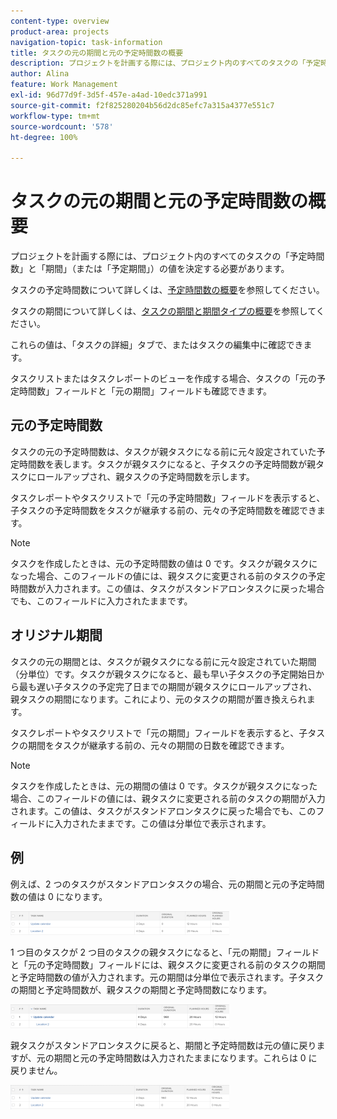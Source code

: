 ```yaml
---
content-type: overview
product-area: projects
navigation-topic: task-information
title: タスクの元の期間と元の予定時間数の概要
description: プロジェクトを計画する際には、プロジェクト内のすべてのタスクの「予定時間数」と「期間」（または「予定期間」）の値を決定する必要があります。
author: Alina
feature: Work Management
exl-id: 96d77d9f-3d5f-457e-a4ad-10edc371a991
source-git-commit: f2f825280204b56d2dc85efc7a315a4377e551c7
workflow-type: tm+mt
source-wordcount: '578'
ht-degree: 100%

---
```


# タスクの元の期間と元の予定時間数の概要

プロジェクトを計画する際には、プロジェクト内のすべてのタスクの「予定時間数」と「期間」（または「予定期間」）の値を決定する必要があります。

タスクの予定時間数について詳しくは、[予定時間数の概要](../../../manage-work/tasks/task-information/planned-hours.md)を参照してください。

タスクの期間について詳しくは、[タスクの期間と期間タイプの概要](../../../manage-work/tasks/taskdurtn/task-duration-and-duration-type.md)を参照してください。

これらの値は、「タスクの詳細」タブで、またはタスクの編集中に確認できます。

タスクリストまたはタスクレポートのビューを作成する場合、タスクの「元の予定時間数」フィールドと「元の期間」フィールドも確認できます。

## 元の予定時間数

タスクの元の予定時間数は、タスクが親タスクになる前に元々設定されていた予定時間数を表します。タスクが親タスクになると、子タスクの予定時間数が親タスクにロールアップされ、親タスクの予定時間数を示します。

タスクレポートやタスクリストで「元の予定時間数」フィールドを表示すると、子タスクの予定時間数をタスクが継承する前の、元々の予定時間数を確認できます。

>[!NOTE]
>
>タスクを作成したときは、元の予定時間数の値は 0 です。タスクが親タスクになった場合、このフィールドの値には、親タスクに変更される前のタスクの予定時間数が入力されます。この値は、タスクがスタンドアロンタスクに戻った場合でも、このフィールドに入力されたままです。

## オリジナル期間

タスクの元の期間とは、タスクが親タスクになる前に元々設定されていた期間（分単位）です。タスクが親タスクになると、最も早い子タスクの予定開始日から最も遅い子タスクの予定完了日までの期間が親タスクにロールアップされ、親タスクの期間になります。これにより、元のタスクの期間が置き換えられます。

タスクレポートやタスクリストで「元の期間」フィールドを表示すると、子タスクの期間をタスクが継承する前の、元々の期間の日数を確認できます。

>[!NOTE]
>
>タスクを作成したときは、元の期間の値は 0 です。タスクが親タスクになった場合、このフィールドの値には、親タスクに変更される前のタスクの期間が入力されます。この値は、タスクがスタンドアロンタスクに戻った場合でも、このフィールドに入力されたままです。この値は分単位で表示されます。

## 例

例えば、2 つのタスクがスタンドアロンタスクの場合、元の期間と元の予定時間数の値は 0 になります。

![original_planned_hours_and_duration_without_parent.png](assets/original-planned-hours-and-duration-without-parent-350x38.png)

1 つ目のタスクが 2 つ目のタスクの親タスクになると、「元の期間」フィールドと「元の予定時間数」フィールドには、親タスクに変更される前のタスクの期間と予定時間数の値が入力されます。元の期間は分単位で表示されます。子タスクの期間と予定時間数が、親タスクの期間と予定時間数になります。

![original_and_planned_hours_with_a_parent_task.png](assets/original-and-planned-hours-with-a-parent-task-350x38.png)

親タスクがスタンドアロンタスクに戻ると、期間と予定時間数は元の値に戻りますが、元の期間と元の予定時間数は入力されたままになります。これらは 0 に戻りません。

![original_duration_and_planned_hours_after_reversal_of_a_parent.png](assets/original-duration-and-planned-hours-after-reversal-of-a-parent-350x39.png)
